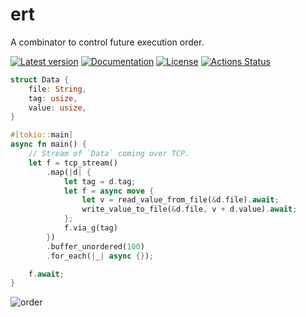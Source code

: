 # ert

A combinator to control future execution order.

[![Latest version](https://img.shields.io/crates/v/ert.svg)](https://crates.io/crates/ert)
[![Documentation](https://docs.rs/ert/badge.svg)](https://docs.rs/ert)
[![License](https://img.shields.io/badge/License-MIT-blue.svg)](https://opensource.org/licenses/MIT)
[![Actions Status](https://github.com/YushiOMOTE/ert/workflows/Rust/badge.svg)](https://github.com/YushiOMOTE/ert/actions)


```rust
struct Data {
    file: String,
    tag: usize,
    value: usize,
}

#[tokio::main]
async fn main() {
    // Stream of `Data` coming over TCP.
    let f = tcp_stream()
        .map(|d| {
            let tag = d.tag;
            let f = async move {
                let v = read_value_from_file(&d.file).await;
                write_value_to_file(&d.file, v + d.value).await;
            };
            f.via_g(tag)
        })
        .buffer_unordered(100)
        .for_each(|_| async {});

    f.await;
}
```

![order](https://raw.github.com/wiki/YushiOMOTE/ert/assets/order.png)
